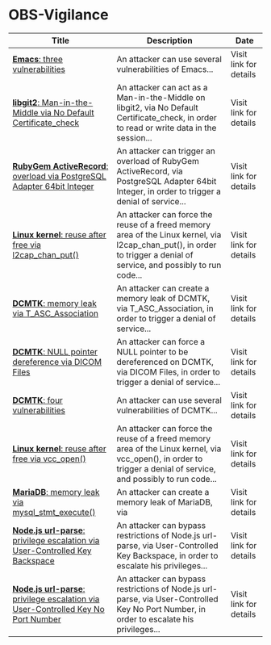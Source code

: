 

# OBS-Vigilance

 |Title|Description|Date|
 |---|---|---|
 |[<a href="https://vigilance.fr/vulnerability/Emacs-three-vulnerabilities-40643" class="noirorange"><b>Emacs</b>: three vulnerabilities</a>](https://vigilance.fr/vulnerability/Emacs-three-vulnerabilities-40643)|An attacker can use several vulnerabilities of Emacs...|Visit link for details|
 |[<a href="https://vigilance.fr/vulnerability/libgit2-Man-in-the-Middle-via-No-Default-Certificate-check-40642" class="noirorange"><b>libgit2</b>: Man-in-the-Middle via No Default Certificate_check</a>](https://vigilance.fr/vulnerability/libgit2-Man-in-the-Middle-via-No-Default-Certificate-check-40642)|An attacker can act as a Man-in-the-Middle on libgit2, via No Default Certificate_check, in order to read or write data in the session...|Visit link for details|
 |[<a href="https://vigilance.fr/vulnerability/RubyGem-ActiveRecord-overload-via-PostgreSQL-Adapter-64bit-Integer-40641" class="noirorange"><b>RubyGem ActiveRecord</b>: overload via PostgreSQL Adapter 64bit Integer</a>](https://vigilance.fr/vulnerability/RubyGem-ActiveRecord-overload-via-PostgreSQL-Adapter-64bit-Integer-40641)|An attacker can trigger an overload of RubyGem ActiveRecord, via PostgreSQL Adapter 64bit Integer, in order to trigger a denial of service...|Visit link for details|
 |[<a href="https://vigilance.fr/vulnerability/Linux-kernel-reuse-after-free-via-l2cap-chan-put-40640" class="noirorange"><b>Linux kernel</b>: reuse after free via l2cap_chan_put()</a>](https://vigilance.fr/vulnerability/Linux-kernel-reuse-after-free-via-l2cap-chan-put-40640)|An attacker can force the reuse of a freed memory area of the Linux kernel, via l2cap_chan_put(), in order to trigger a denial of service, and possibly to run code...|Visit link for details|
 |[<a href="https://vigilance.fr/vulnerability/DCMTK-memory-leak-via-T-ASC-Association-40639" class="noirorange"><b>DCMTK</b>: memory leak via T_ASC_Association</a>](https://vigilance.fr/vulnerability/DCMTK-memory-leak-via-T-ASC-Association-40639)|An attacker can create a memory leak of DCMTK, via T_ASC_Association, in order to trigger a denial of service...|Visit link for details|
 |[<a href="https://vigilance.fr/vulnerability/DCMTK-NULL-pointer-dereference-via-DICOM-Files-40638" class="noirorange"><b>DCMTK</b>: NULL pointer dereference via DICOM Files</a>](https://vigilance.fr/vulnerability/DCMTK-NULL-pointer-dereference-via-DICOM-Files-40638)|An attacker can force a NULL pointer to be dereferenced on DCMTK, via DICOM Files, in order to trigger a denial of service...|Visit link for details|
 |[<a href="https://vigilance.fr/vulnerability/DCMTK-four-vulnerabilities-40637" class="noirorange"><b>DCMTK</b>: four vulnerabilities</a>](https://vigilance.fr/vulnerability/DCMTK-four-vulnerabilities-40637)|An attacker can use several vulnerabilities of DCMTK...|Visit link for details|
 |[<a href="https://vigilance.fr/vulnerability/Linux-kernel-reuse-after-free-via-vcc-open-40636" class="noirorange"><b>Linux kernel</b>: reuse after free via vcc_open()</a>](https://vigilance.fr/vulnerability/Linux-kernel-reuse-after-free-via-vcc-open-40636)|An attacker can force the reuse of a freed memory area of the Linux kernel, via vcc_open(), in order to trigger a denial of service, and possibly to run code...|Visit link for details|
 |[<a href="https://vigilance.fr/vulnerability/MariaDB-memory-leak-via-mysql-stmt-execute-40635" class="noirorange"><b>MariaDB</b>: memory leak via mysql_stmt_execute()</a>](https://vigilance.fr/vulnerability/MariaDB-memory-leak-via-mysql-stmt-execute-40635)|An attacker can create a memory leak of MariaDB, via |Visit link for details|
 |[<a href="https://vigilance.fr/vulnerability/Node-js-url-parse-privilege-escalation-via-User-Controlled-Key-Backspace-40634" class="noirorange"><b>Node.js url-parse</b>: privilege escalation via User-Controlled Key Backspace</a>](https://vigilance.fr/vulnerability/Node-js-url-parse-privilege-escalation-via-User-Controlled-Key-Backspace-40634)|An attacker can bypass restrictions of Node.js url-parse, via User-Controlled Key Backspace, in order to escalate his privileges...|Visit link for details|
 |[<a href="https://vigilance.fr/vulnerability/Node-js-url-parse-privilege-escalation-via-User-Controlled-Key-No-Port-Number-40633" class="noirorange"><b>Node.js url-parse</b>: privilege escalation via User-Controlled Key No Port Number</a>](https://vigilance.fr/vulnerability/Node-js-url-parse-privilege-escalation-via-User-Controlled-Key-No-Port-Number-40633)|An attacker can bypass restrictions of Node.js url-parse, via User-Controlled Key No Port Number, in order to escalate his privileges...|Visit link for details|
 